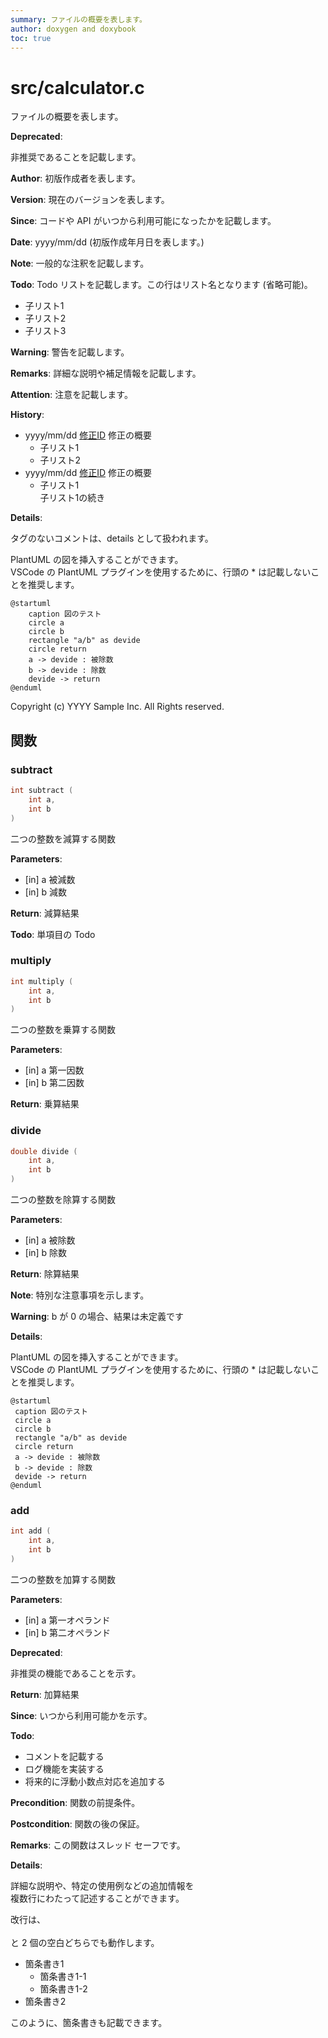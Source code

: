 ```yaml
---
summary: ファイルの概要を表します。
author: doxygen and doxybook
toc: true
---
```


<!-- IMPORTANT: This is an AUTOMATICALLY GENERATED file by doxygen and doxybook. Manual edits are NOT allowed. -->

# src/calculator.c

ファイルの概要を表します。

**Deprecated**:

非推奨であることを記載します。

**Author**: 初版作成者を表します。

**Version**: 現在のバージョンを表します。

**Since**: コードや API がいつから利用可能になったかを記載します。

**Date**: yyyy/mm/dd (初版作成年月日を表します。)

**Note**: 一般的な注釈を記載します。

**Todo**: Todo リストを記載します。この行はリスト名となります (省略可能)。

* 子リスト1
* 子リスト2
* 子リスト3

**Warning**: 警告を記載します。

**Remarks**: 詳細な説明や補足情報を記載します。

**Attention**: 注意を記載します。

**History**:

* yyyy/mm/dd [修正ID](https://example.com/id/1234) 修正の概要
    * 子リスト1
    * 子リスト2
* yyyy/mm/dd [修正ID](https://example.com/id/5678) 修正の概要
    * 子リスト1  
子リスト1の続き

**Details**:

タグのないコメントは、details として扱われます。

PlantUML の図を挿入することができます。  
VSCode の PlantUML プラグインを使用するために、行頭の * は記載しないことを推奨します。

```plantuml
@startuml
    caption 図のテスト
    circle a
    circle b
    rectangle "a/b" as devide
    circle return
    a -> devide : 被除数
    b -> devide : 除数
    devide -> return
@enduml
```

Copyright (c) YYYY Sample Inc. All Rights reserved.

## 関数

### subtract

```cpp
int subtract (
    int a,
    int b
)
```

二つの整数を減算する関数

**Parameters**:

* [in] a 被減数
* [in] b 減数

**Return**: 減算結果

**Todo**: 単項目の Todo

### multiply

```cpp
int multiply (
    int a,
    int b
)
```

二つの整数を乗算する関数

**Parameters**:

* [in] a 第一因数
* [in] b 第二因数

**Return**: 乗算結果

### divide

```cpp
double divide (
    int a,
    int b
)
```

二つの整数を除算する関数

**Parameters**:

* [in] a 被除数
* [in] b 除数

**Return**: 除算結果

**Note**: 特別な注意事項を示します。

**Warning**: b が 0 の場合、結果は未定義です

**Details**:

PlantUML の図を挿入することができます。  
VSCode の PlantUML プラグインを使用するために、行頭の * は記載しないことを推奨します。

```plantuml
@startuml
 caption 図のテスト
 circle a
 circle b
 rectangle "a/b" as devide
 circle return
 a -> devide : 被除数
 b -> devide : 除数
 devide -> return
@enduml
```

### add

```cpp
int add (
    int a,
    int b
)
```

二つの整数を加算する関数

**Parameters**:

* [in] a 第一オペランド
* [in] b 第二オペランド

**Deprecated**:

非推奨の機能であることを示す。

**Return**: 加算結果

**Since**: いつから利用可能かを示す。

**Todo**:

* コメントを記載する
* ログ機能を実装する
* 将来的に浮動小数点対応を追加する

**Precondition**: 関数の前提条件。

**Postcondition**: 関数の後の保証。

**Remarks**: この関数はスレッド セーフです。

**Details**:

詳細な説明や、特定の使用例などの追加情報を  
複数行にわたって記述することができます。

改行は、<br>  
と 2 個の空白どちらでも動作します。

* 箇条書き1
    * 箇条書き1-1
    * 箇条書き1-2
* 箇条書き2

このように、箇条書きも記載できます。
